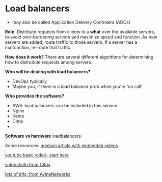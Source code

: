 # Load balancers
- may also be called Application Delivery Controlers (ADCs)  

**Role**: Distribute requests from clients to a **what** over the available servers, to avoid over-burdening servers and maximize speed and function.  As new servers are added, route traffic to those servers.  If a server has a malfunction, re-route that traffic.

**How does it work?**  There are several different algorithms for determining how to distrubute requests among servers.

**Who will be dealing with load balancers?**
- DevOps typically
- Maybe you, if there is a load balancer prob when you're 'on call'

**Who provides the software?**
- AWS: load balancers can be included in this service
- Nginx
- Kemp
- Citrix
- 

**Software vs hardware** loadbalancers

Some resources:
[medium article with embedded videos](https://medium.com/nerd-for-tech/explained-load-balancer-89edc6d1f444)

[youtube basic video- start here](https://www.youtube.com/watch?v=gMIslJN44P0)

[videos/info from Citrix](https://www.citrix.com/solutions/app-delivery-and-security/load-balancing/what-is-load-balancing.html)

[lots of info, from AvineNetworks](https://avinetworks.com/what-is-load-balancing/#:~:text=Load%20Balancing%20Definition%3A%20Load%20balancing,applications%20and%20websites%20for%20users)